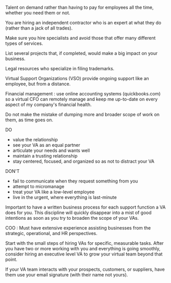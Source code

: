 
Talent on demand rather than having to pay for employees all the time, whether you need them or not.

You are hiring an independent contractor who is an expert at what they do (rather than a jack of all trades).

Make sure you hire specialists and avoid those that offer many different types of services.

List several projects that, if completed, would make a big impact on your business.

Legal resources who specialize in filing trademarks.

Virtual Support Organizations (VSO) provide ongoing support like an employee, but from a distance.

Financial management : use online accounting systems (quickbooks.com) so a virtual CFO can remotely manage and keep me up-to-date on every aspect of my company's financial health.

Do not make the mistake of dumping more and broader scope of work on them, as time goes on.

DO
- value the relationship
- see your VA as an equal partner
- articulate your needs and wants well
- maintain a trusting relationship
- stay centered, focused, and organized so as not to distract your VA

DON'T
- fail to communicate when they request something from you
- attempt to micromanage
- treat your VA like a low-level employee
- live in the urgent, where everything is last-minute

Important to have a written business process for each support function a VA does for you. This discipline will quickly disappear into a mist of good intentions as soon as you try to broaden the scope of your VAs.

COO : Must have extensive experience assisting businesses from the strategic, operational, and HR perspectives.

Start with the small steps of hiring VAs for specific, measurable tasks. After you have two or more working with you and everything is going smoothly, consider hiring an executive level VA to grow your virtual team beyond that point.

If your VA team interacts with your prospects, customers, or suppliers, have them use your email signature (with their name not yours).
